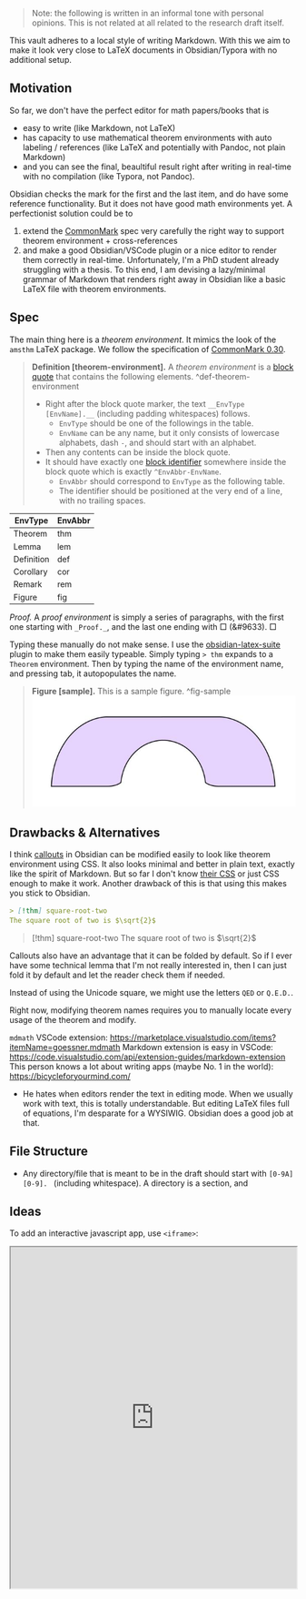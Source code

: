 > Note: the following is written in an informal tone with personal opinions. This is not related at all related to the research draft itself.

This vault adheres to a local style of writing Markdown. With this we aim to make it look very close to LaTeX documents in Obsidian/Typora with no additional setup.

## Motivation

 So far, we don't have the perfect editor for math papers/books that is
- easy to write (like Markdown, not LaTeX)
- has capacity to use mathematical theorem environments with auto labeling / references (like LaTeX and potentially with Pandoc, not plain Markdown)
- and you can see the final, beaultiful result right after writing in real-time with no compilation (like Typora, not Pandoc).

Obsidian checks the mark for the first and the last item, and do have some reference functionality. But it does not have good math environments yet. A perfectionist solution could be to 
1. extend the [CommonMark](https://commonmark.org/) spec very carefully the right way to support theorem environment + cross-references
2. and make a good Obsidian/VSCode plugin or a nice editor to render them correctly in real-time. 
Unfortunately, I'm a PhD student already struggling with a thesis. To this end, I am devising a lazy/minimal grammar of Markdown that renders right away in Obsidian like a basic LaTeX file with theorem environments.

## Spec

The main thing here is a _theorem environment_. It mimics the look of the `amsthm` LaTeX package. We follow the specification of [CommonMark 0.30](https://spec.commonmark.org/0.30/).

> __Definition [theorem-environment].__ A _theorem environment_ is a [block quote](https://spec.commonmark.org/0.30/#block-quotes) that contains the following elements. ^def-theorem-environment
> - Right after the block quote marker, the text ` __EnvType [EnvName].__ ` (including padding whitespaces) follows. 
> 	- `EnvType` should be one of the followings in the table. 
> 	- `EnvName` can be any name, but it only consists of lowercase alphabets, dash `-`, and should start with an alphabet.
> - Then any contents can be inside the block quote.
> - It should have exactly one [block identifier](https://help.obsidian.md/Linking+notes+and+files/Internal+links#Link+to+a+block+in+a+note) somewhere inside the block quote which is exactly `^EnvAbbr-EnvName`.
> 	- `EnvAbbr` should correspond to `EnvType` as the following table.
> 	- The identifier should be positioned at the very end of a line, with no trailing spaces.

| EnvType    | EnvAbbr  |
|------------|----------|
| Theorem    | thm      |
| Lemma      | lem      |
| Definition | def      |
| Corollary  | cor      |
| Remark     | rem      |
| Figure     | fig      |

_Proof._ A _proof environment_ is simply a series of paragraphs, with the first one starting with `_Proof._`, and the last one ending with □ (&#9633).  □

Typing these manually do not make sense. I use the [obsidian-latex-suite](https://github.com/artisticat1/obsidian-latex-suite) plugin to make them easily typeable. Simply typing `> thm` expands to a `Theorem` environment. Then by typing the name of the environment name, and pressing tab, it autopopulates the name.

> __Figure [sample].__ This is a sample figure. ^fig-sample
![70%](images/sample.jpeg)


## Drawbacks & Alternatives

I think [callouts](https://help.obsidian.md/Editing+and+formatting/Callouts) in Obsidian can be modified easily to look like theorem environment using CSS. It also looks minimal and better in plain text, exactly like the spirit of Markdown. But so far I don't know [their CSS](https://help.obsidian.md/Editing+and+formatting/Callouts#Customize+callouts) or just CSS enough to make it work. Another drawback of this is that using this makes you stick to Obsidian.

```markdown
> [!thm] square-root-two
The square root of two is $\sqrt{2}$
```

> [!thm] square-root-two
The square root of two is $\sqrt{2}$

Callouts also have an advantage that it can be folded by default. So if I ever have some technical lemma that I'm not really interested in, then I can just fold it by default and let the reader check them if needed.

Instead of using the Unicode square, we might use the letters `QED` or `Q.E.D.`.

Right now, modifying theorem names requires you to manually locate every usage of the theorem and modify.

`mdmath` VSCode extension:
https://marketplace.visualstudio.com/items?itemName=goessner.mdmath
Markdown extension is easy in VSCode:
https://code.visualstudio.com/api/extension-guides/markdown-extension
This person knows a lot about writing apps (maybe No. 1 in the world):
https://bicycleforyourmind.com/
- He hates when editors render the text in editing mode. When we usually work with text, this is totally understandable. But editing LaTeX files full of equations, I'm desparate for a WYSIWIG. Obsidian does a good job at that.

## File Structure

- Any directory/file that is meant to be in the draft should start with `[0-9A][0-9]. ` (including whitespace). A directory is a section, and 

## Ideas

To add an interactive javascript app, use `<iframe>`:

<iframe height="600" width="100%" src="https://bitcraftlab.github.io/p5.gui/examples/slider-range-2/index.html"></iframe>
